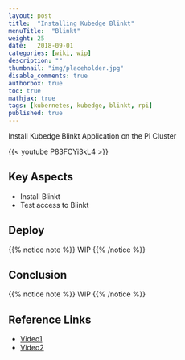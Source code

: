 ```yaml
---
layout: post
title:  "Installing Kubedge Blinkt"
menuTitle:  "Blinkt"
weight: 25
date:   2018-09-01
categories: [wiki, wip]
description: ""
thumbnail: "img/placeholder.jpg"
disable_comments: true
authorbox: true
toc: true
mathjax: true
tags: [kubernetes, kubedge, blinkt, rpi]
published: true
---
```


Install Kubedge Blinkt Application on the PI Cluster

<!--more-->

{{< youtube P83FCYi3kL4 >}}

## Key Aspects

- Install Blinkt
- Test access to Blinkt

## Deploy

{{% notice note %}}
WIP
{{% /notice %}}

## Conclusion

{{% notice note %}}
WIP
{{% /notice %}}

## Reference Links

- [Video1](https://youtu.be/ZyTLMnzehyU?t=1798)
- [Video2](https://www.youtube.com/watch?v=a7MX6ED2zVM)
